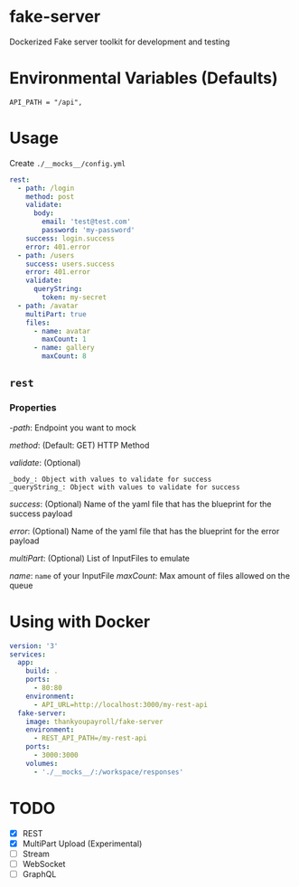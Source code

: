 # fake-server

Dockerized Fake server toolkit for development and testing

# Environmental Variables (Defaults)

```
API_PATH = "/api",
```

# Usage

Create `./__mocks__/config.yml`

```yml
rest:
  - path: /login
    method: post
    validate:
      body:
        email: 'test@test.com'
        password: 'my-password'
    success: login.success
    error: 401.error
  - path: /users
    success: users.success
    error: 401.error
    validate:
      queryString:
        token: my-secret
  - path: /avatar
    multiPart: true
    files:
      - name: avatar
        maxCount: 1
      - name: gallery
        maxCount: 8
```

## `rest`

### Properties

-_path_: Endpoint you want to mock

_method_: (Default: GET) HTTP Method

_validate_: (Optional)

    _body_: Object with values to validate for success
    _queryString_: Object with values to validate for success

_success_: (Optional) Name of the yaml file that has the blueprint for the
success payload

_error_: (Optional) Name of the yaml file that has the blueprint for the error
payload

_multiPart_: (Optional) List of InputFiles to emulate

_name_: `name` of your InputFile _maxCount_: Max amount of files allowed on the
queue

# Using with Docker

```yml
version: '3'
services:
  app:
    build: .
    ports:
      - 80:80
    environment:
      - API_URL=http://localhost:3000/my-rest-api
  fake-server:
    image: thankyoupayroll/fake-server
    environment:
      - REST_API_PATH=/my-rest-api
    ports:
      - 3000:3000
    volumes:
      - './__mocks__/:/workspace/responses'
```

# TODO

- [x] REST
- [x] MultiPart Upload (Experimental)
- [ ] Stream
- [ ] WebSocket
- [ ] GraphQL
